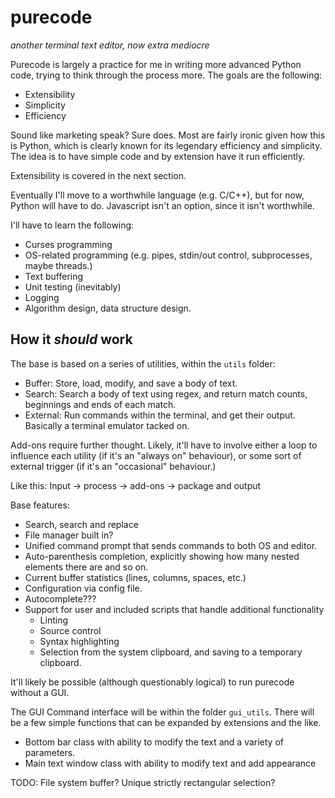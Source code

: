 # purecode
*another terminal text editor, now extra mediocre*

Purecode is largely a practice for me in writing more advanced Python code, trying to think through the process more. The goals are the following:
- Extensibility
- Simplicity
- Efficiency

Sound like marketing speak? Sure does. Most are fairly ironic given how this is Python, which is clearly known for its legendary efficiency and simplicity. The idea is to have simple code and by extension have it run efficiently.

Extensibility is covered in the next section.

Eventually I'll move to a worthwhile language (e.g. C/C++), but for now, Python will have to do. Javascript isn't an option, since it isn't worthwhile.

I'll have to learn the following:
- Curses programming
- OS-related programming (e.g. pipes, stdin/out control, subprocesses, maybe threads.)
- Text buffering
- Unit testing (inevitably)
- Logging
- Algorithm design, data structure design.

## How it *should* work

The base is based on a series of utilities, within the ``utils`` folder:
- Buffer: Store, load, modify, and save a body of text.
- Search: Search a body of text using regex, and return match counts, beginnings and ends of each match.
- External: Run commands within the terminal, and get their output. Basically a terminal emulator tacked on.

Add-ons require further thought. Likely, it'll have to involve either a loop to influence each utility (if it's an "always on" behaviour), or some sort of external trigger (if it's an "occasional" behaviour.)

Like this: Input -> process -> add-ons -> package and output

Base features:
- Search, search and replace
- File manager built in?
- Unified command prompt that sends commands to both OS and editor.
- Auto-parenthesis completion, explicitly showing how many nested elements there are and so on.
- Current buffer statistics (lines, columns, spaces, etc.)
- Configuration via config file.
- Autocomplete???
- Support for user and included scripts that handle additional functionality
  - Linting
  - Source control
  - Syntax highlighting
  - Selection from the system clipboard, and saving to a temporary clipboard.

It'll likely be possible (although questionably logical) to run purecode without a GUI. 

The GUI Command interface will be within the folder ``gui_utils``. There will be a few simple functions that can be expanded by extensions and the like.
- Bottom bar class with ability to modify the text and a variety of parameters.
- Main text window class with ability to modify text and add appearance

TODO: File system buffer?
Unique strictly rectangular selection?  